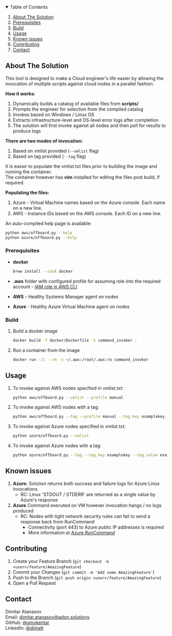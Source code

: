 <!-- TABLE OF CONTENTS -->
<details open="open">
  <summary>Table of Contents</summary>
  <ol>
    <li>
      <a href="#about-the-solution">About The Solution</a>
    </li>
    <li><a href="#prerequisites">Prerequisites</a></li>
    <li><a href="#build">Build</a></li>
    <li><a href="#usage">Usage</a></li>
    <li><a href="#known-issues">Known issues</a></li>
    <li><a href="#contributing">Contributing</a></li>
    <li><a href="#contact">Contact</a></li>
  </ol>
</details>



<!-- ABOUT THE PROJECT -->
## About The Solution

This tool is designed to make a Cloud engineer's life easier by allowing the invocation of multiple scripts against cloud nodes in a parallel fashion.

**How it works:**
1. Dynamically builds a catalog of available files from **scripts/**
2. Prompts the engineer for selection from the compiled catalog
3. Invokes based on Windows / Linux OS
4. Extracts infrastructure-level and OS-level error logs after completion
5. The solution will first invoke against all nodes and then poll for results to produce logs

**There are two modes of invocation:**
1. Based on vmlist provided (`--vmlist` flag)
2. Based on tag provided (`--tag` flag)

It is easier to populate the vmlist.txt files prior to building the image and running the container.<br>
The container however has **vim** installed for editing the files post build, if required.

**Populating the files:**
1. Azure - Virtual Machine names based on the Azure console. Each name on a new line.
2. AWS - Instance IDs based on the AWS console. Each ID on a new line.

An auto-compiled help page is available:
```sh
python aws/offboard.py --help
python azure/offboard.py --help
```

### Prerequisites

* **docker**
  ```sh
  brew install --cask docker
  ```
* **.aws** folder with configured profile for assuming role into the required account - [IAM role in AWS CLI](https://docs.aws.amazon.com/cli/latest/userguide/cli-configure-role.html)

* **AWS** - Healthy Systems Manager agent on nodes

* **Azure** - Healthy Azure Virtual Machine agent on nodes

### Build

1. Build a docker image
   ```sh
   docker build -f docker/Dockerfile -t command_invoker .
   ```
2. Run a container from the image
   ```sh
   docker run -it --rm -v ~/.aws:/root/.aws:ro command_invoker
   ```
<!-- USAGE EXAMPLES -->
## Usage

1. To invoke against AWS nodes specified in vmlist.txt:
   ```sh
   python aws/offboard.py --vmlist --profile manual
   ```
2. To invoke against AWS nodes with a tag:
   ```sh
   python aws/offboard.py --tag --profile manual --tag_key examplekey --tag_value examplevalue
   ```
3. To invoke against Azure nodes specified in vmlist.txt:
   ```sh
   python azure/offboard.py --vmlist
   ```
4. To invoke against Azure nodes with a tag:
   ```sh
   python azure/offboard.py --tag --tag_key examplekey --tag_value examplevalue
   ```

 <!-- Known issues -->
## Known issues
1. **Azure:** Solution returns both success and failure logs for Azure Linux invocations.
   - RC: Linux 'STDOUT / STDERR' are returned as a single value by Azure's response
2. **Azure** Command executed on VM however invocation hangs / no logs produced
   - RC: Nodes with tight network security rules can fail to send a response back from RunCommand
     - Connectivity (port 443) to Azure public IP addresses is required
     - More information at [Azure RunCommand](https://docs.microsoft.com/en-us/azure/virtual-machines/windows/run-command)


<!-- CONTRIBUTING -->
## Contributing

1. Create your Feature Branch (`git checkout -b <user>/feature/AmazingFeature`)
2. Commit your Changes (`git commit -m 'Add some AmazingFeature'`)
3. Push to the Branch (`git push origin <user>/feature/AmazingFeature`)
4. Open a Pull Request


<!-- CONTACT -->
## Contact

Dimitar Atanasov<br>
Email: dimitar.atanasov@adon.solutions<br>
GitHub: [@smokentar](https://github.com/smokentar)<br>
LinkedIn: [@dimatt](https://www.linkedin.com/in/dimatt/)
